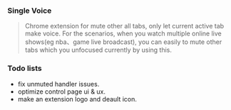 ### Single Voice

> Chrome extension for mute other all tabs, only let current active tab make voice.
> For the scenarios, when you watch multiple online live shows(eg nba、game live broadcast), you can easily to mute other tabs which you unfocused currently by using this.

### Todo lists

* fix unmuted handler issues.
* optimize control page ui & ux.
* make an extension logo and deault icon.
